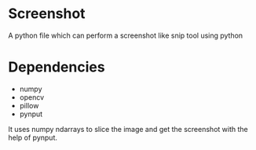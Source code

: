 # Screenshot
A python file which can perform a screenshot like snip tool using python


# Dependencies
- numpy
- opencv
- pillow
- pynput

It uses numpy ndarrays to slice the image and get the screenshot with the help of pynput.
